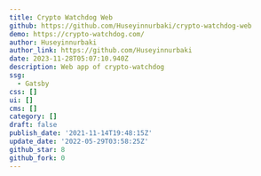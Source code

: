 ```yaml
---
title: Crypto Watchdog Web
github: https://github.com/Huseyinnurbaki/crypto-watchdog-web
demo: https://crypto-watchdog.com/
author: Huseyinnurbaki
author_link: https://github.com/Huseyinnurbaki
date: 2023-11-28T05:07:10.940Z
description: Web app of crypto-watchdog
ssg:
  - Gatsby
css: []
ui: []
cms: []
category: []
draft: false
publish_date: '2021-11-14T19:48:15Z'
update_date: '2022-05-29T03:58:25Z'
github_star: 8
github_fork: 0
---
```

